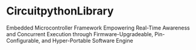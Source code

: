 # CircuitpythonLibrary
Embedded Microcontroller Framework Empowering Real-Time Awareness and Concurrent Execution through Firmware-Upgradeable, Pin-Configurable, and Hyper-Portable Software Engine
